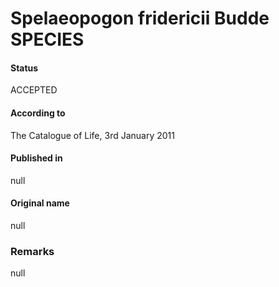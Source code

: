 # Spelaeopogon fridericii Budde SPECIES

#### Status
ACCEPTED

#### According to
The Catalogue of Life, 3rd January 2011

#### Published in
null

#### Original name
null

### Remarks
null